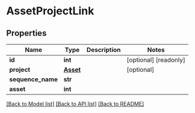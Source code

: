 # AssetProjectLink

## Properties

Name | Type | Description | Notes
------------ | ------------- | ------------- | -------------
**id** | **int** |  | [optional] [readonly] 
**project** | [**Asset**](Asset.md) |  | [optional] 
**sequence_name** | **str** |  | 
**asset** | **int** |  | 

[[Back to Model list]](../#documentation-for-models) [[Back to API list]](../#documentation-for-api-endpoints) [[Back to README]](../)


